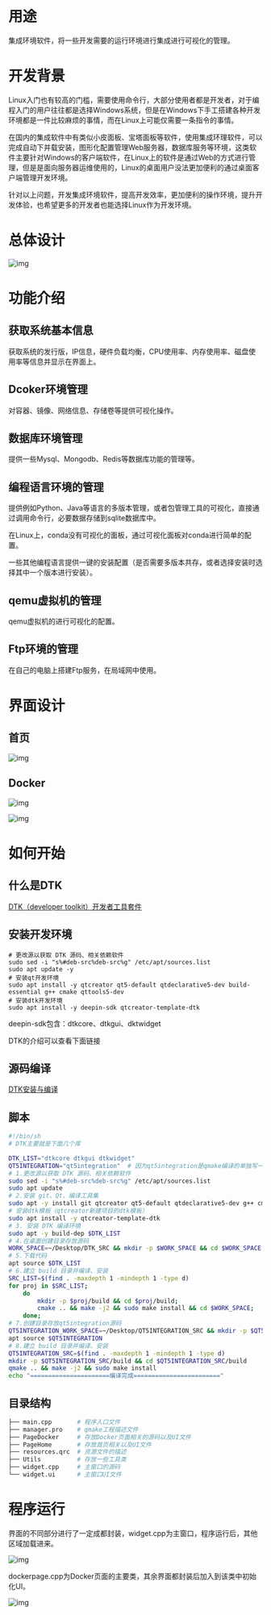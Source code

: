 # **用途**

集成环境软件，将一些开发需要的运行环境进行集成进行可视化的管理。

# 开发背景

Linux入门也有较高的门槛，需要使用命令行，大部分使用者都是开发者，对于编程入门的用户往往都是选择Windows系统，但是在Windows下手工搭建各种开发环境都是一件比较麻烦的事情，而在Linux上可能仅需要一条指令的事情。

在国内的集成软件中有类似小皮面板、宝塔面板等软件，使用集成环理软件，可以完成自动下并载安装，图形化配置管理Web服务器，数据库服务等环境，这类软件主要针对Windows的客户端软件，在Linux上的软件是通过Web的方式进行管理，但是是面向服务器运维使用的，Linux的桌面用户没法更加便利的通过桌面客户端管理开发环境。

针对以上问题，开发集成环境软件，提高开发效率，更加便利的操作环境，提升开发体验，也希望更多的开发者也能选择Linux作为开发环境。

# 总体设计

![img](images/总体设计.jpg)

# **功能介绍**

## 获取系统基本信息

获取系统的发行版，IP信息，硬件负载均衡，CPU使用率、内存使用率、磁盘使用率等信息并显示在界面上。

## Dcoker环境管理

对容器、镜像、网络信息、存储卷等提供可视化操作。

## 数据库环境管理

提供一些Mysql、Mongodb、Redis等数据库功能的管理等。

## 编程语言环境的管理

提供例如Python、Java等语言的多版本管理，或者包管理工具的可视化，直接通过调用命令行，必要数据存储到sqlite数据库中。

在Linux上，conda没有可视化的面板，通过可视化面板对conda进行简单的配置。

一些其他编程语言提供一键的安装配置（是否需要多版本共存，或者选择安装时选择其中一个版本进行安装）。

## qemu虚拟机的管理

qemu虚拟机的进行可视化的配置。

## Ftp环境的管理

在自己的电脑上搭建Ftp服务，在局域网中使用。

# 界面设计

## 首页

![img](images/首页.jpg)

## Docker

![img](images/container.jpg)

![img](images/images.jpg)

# 如何开始

## 什么是DTK

[DTK（developer toolkit）开发者工具套件](https://wiki.deepin.org/zh/01_deepin%E9%85%8D%E5%A5%97%E7%94%9F%E6%80%81/01_deepin%E5%85%A5%E9%97%A8/02_%E5%BC%80%E5%8F%91%E7%9B%B8%E5%85%B3/new-page)

## 安装开发环境

```
# 更改源以获取 DTK 源码、相关依赖软件
sudo sed -i "s%#deb-src%deb-src%g" /etc/apt/sources.list
sudo apt update -y
# 安装qt开发环境
sudo apt install -y qtcreator qt5-default qtdeclarative5-dev build-essential g++ cmake qttools5-dev
# 安装dtk开发环境
sudo apt install -y deepin-sdk qtcreator-template-dtk
```

deepin-sdk包含：dtkcore、dtkgui、dktwidget

DTK的介绍可以查看下面链接

## 源码编译

[DTK安装与编译](https://wiki.deepin.org/zh/01_deepin%E9%85%8D%E5%A5%97%E7%94%9F%E6%80%81/02_deepin%E6%B7%B1%E5%85%A5/01_DTK%E7%9B%B8%E5%85%B3/DTK)

## 脚本

```bash
#!/bin/sh
# DTK主要就是下面几个库

DTK_LIST="dtkcore dtkgui dtkwidget"
QT5INTEGRATION="qt5integration"  # 因为qt5integration是qmake编译的单独写一个
# 1.更改源以获取 DTK 源码、相关依赖软件
sudo sed -i "s%#deb-src%deb-src%g" /etc/apt/sources.list 
sudo apt update
# 2.安装 git、Qt、编译工具集
sudo apt -y install git qtcreator qt5-default qtdeclarative5-dev g++ cmake qttools5-dev build-essential
# 安装dtk模板（qtcreator新建项目的dtk模板）
sudo apt install -y qtcreator-template-dtk
# 3. 安装 DTK 编译环境
sudo apt -y build-dep $DTK_LIST
# 4.在桌面创建目录存放源码
WORK_SPACE=~/Desktop/DTK_SRC && mkdir -p $WORK_SPACE && cd $WORK_SPACE
# 5.下载代码
apt source $DTK_LIST
# 6.建立 build 目录并编译、安装
SRC_LIST=$(find . -maxdepth 1 -mindepth 1 -type d) 
for proj in $SRC_LIST; 
    do 
        mkdir -p $proj/build && cd $proj/build; 
        cmake .. && make -j2 && sudo make install && cd $WORK_SPACE; 
    done;
# 7.创建目录存放qt5integration源码
QT5INTEGRATION_WORK_SPACE=~/Desktop/QT5INTEGRATION_SRC && mkdir -p $QT5INTEGRATION_WORK_SPACE && cd $QT5INTEGRATION_WORK_SPACE
apt source $QT5INTEGRATION
# 8.建立 build 目录并编译、安装
QT5INTEGRATION_SRC=$(find . -maxdepth 1 -mindepth 1 -type d)
mkdir -p $QT5INTEGRATION_SRC/build && cd $QT5INTEGRATION_SRC/build
qmake .. && make -j2 && sudo make install
echo "======================编译完成========================"
```

## 目录结构

```bash
├── main.cpp       # 程序入口文件
├── manager.pro    # qmake工程描述文件
├── PageDocker     # 存放Docker页面相关的源码以及UI文件
├── PageHome       # 存放首页相关以及UI文件
├── resources.qrc  # 资源文件的描述
├── Utils          # 存放一些工具类
├── widget.cpp     # 主窗口的源码
└── widget.ui      # 主窗口UI文件
```

# 程序运行

界面的不同部分进行了一定成都封装，widget.cpp为主窗口，程序运行后，其他区域加载进来。

![img](images/homePage1.jpg)

dockerpage.cpp为Docker页面的主要类，其余界面都封装后加入到该类中初始化UI。

![img](images/dockerPage1.jpg)
